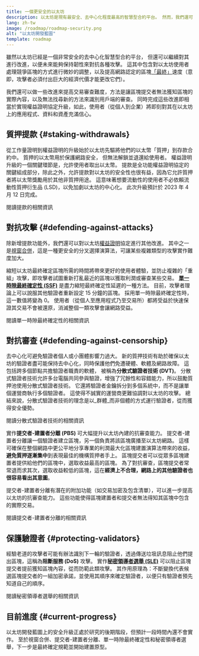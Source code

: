 ```yaml
---
title: 一個更安全的以太坊
description: 以太坊是現有最安全、去中心化程度最高的智慧型合約平台。 然而，我們還可以繼續對其進行改進，以便未來能夠保持韌性來對抗任意級別的攻擊。
lang: zh-tw
image: /roadmap/roadmap-security.png
alt: "以太坊開發藍圖"
template: roadmap
---
```


雖然以太坊已經是一個非常安全的去中心化智慧型合約平台， 但還可以繼續對其進行改進，以便未來能夠保持韌性來對抗各種攻擊。 這其中包含對以太坊使用者處理競爭區塊的方式進行微妙的調整，以及提高網路認定的區塊[「最終」](/developers/docs/consensus-mechanisms/pos/#finality)速度（意即，攻擊者必須付出巨大的經濟代價才能更改它們）。

我們還可以做一些改進來提高交易審查難度，方法是讓區塊提交者無法獲知區塊的實際內容，以及無法找尋新的方法來識別用戶端的審查。 同時完成這些改進即相當於實現權益證明協定升級，如此，使用者（從個人到企業）將即刻對其在以太坊上的應用程式、資料和資產充滿信心。

## 質押提款 {#staking-withdrawals}

從工作量證明到權益證明的升級始於以太坊先驅將他們的以太幣「質押」到存款合約中。 質押的以太幣用於保護網路安全， 但無法解鎖並退還給使用者。 權益證明升級的一個關鍵環節是，允許使用者取出以太幣。 提款是全功能權益證明協定的關鍵組成部分，除此之外，允許提款對以太坊的安全性也很有益，因為它允許質押者將以太幣獎勵用於其他非質押用途。 這意味著想要流動性的使用者不必依賴流動性質押衍生品 (LSD)，以免加劇以太坊的中心化。 此次升級預計於 2023 年 4 月 12 日完成。

<ButtonLink variant="outline-color" to="/staking/withdrawals/">閱讀提款的相關資訊</ButtonLink>

## 對抗攻擊 {#defending-against-attacks}

除新增提款功能外，我們還可以對以太坊[權益證明](/developers/docs/consensus-mechanisms/pos/)協定進行其他改進。 其中之一是[視窗合併](https://ethresear.ch/t/view-merge-as-a-replacement-for-proposer-boost/13739)，這是一種更安全的分叉選擇演算法，可讓某些複雜類型的攻擊實作難度加大。

縮短以太坊最終確定區塊所需的時間將帶來更好的使用者體驗，並防止複雜的「重組」攻擊，即攻擊者試圖重新打亂最近的區塊以獲取利潤或審查某些交易。 [**單一時隙最終確定性 (SSF)**](/roadmap/single-slot-finality/) 是盡力縮短最終確定性延遲的一種方法。 目前，攻擊者理論上可以說服其他驗證者重新設定 15 分鐘的區塊。 採用單一時隙最終確定性時，這一數值將變為 0。 使用者（從個人至應用程式乃至交易所）都將受益於快速保證其交易不會被還原，消滅整個一類攻擊會讓網路受益。

<ButtonLink variant="outline-color" to="/roadmap/single-slot-finality/">閱讀單一時隙最終確定性的相關資訊</ButtonLink>

## 對抗審查 {#defending-against-censorship}

去中心化可避免驗證者個人或小團體影響力過大。 新的質押技術有助於確保以太坊的驗證者盡可能保持去中心化，同時保護他們免遭硬體、軟體及網路故障。 這包括跨多個節點共擔驗證者職責的軟體， 被稱為**分散式驗證者技術 (DVT)**。 分散式驗證者技術允許多台電腦共同參與驗證，增強了冗餘性和容錯能力，所以鼓勵質押池使用分散式驗證者技術。 它還將驗證者金鑰拆分到多個系統中，而不是讓單個運營商執行多個驗證者。 這使得不誠實的運營商更難協調對以太坊的攻擊。 總結來說，分散式驗證者技術的理念是以_群體_而非個體的方式運行驗證者，從而獲得安全優勢。

<ButtonLink variant="outline-color" to="/staking/dvt/">閱讀分散式驗證者技術的相關資訊</ButtonLink>

實作**提交者-建置者分離 (PBS)** 可大幅提升以太坊內建的抗審查能力。 提交者-建置者分離讓一個驗證者建立區塊，另一個負責將該區塊廣播至以太坊網路。 這樣可確保在整個網路中更公平地分享專業的利潤最大化區塊建置演算法帶來的收益，**避免質押逐漸集中**到表現最佳的機構質押者手上。 區塊提交者可以從眾多區塊建置者提供給他們的區塊中，選取收益最高的區塊。 為了對抗審查，區塊提交者常常退而求其次，選取收益較低的區塊，這在**經濟上不合理，網路上的其他驗證者也很容易看出其意圖**。

提交者-建置者分離有潛在的附加功能（如交易加密及包含清單），可以進一步提高以太坊的抗審查能力。 這些功能使得區塊建置者和提交者無法得知其區塊中包含的實際交易。

<ButtonLink variant="outline-color" to="/roadmap/pbs/">閱讀提交者-建置者分離的相關資訊</ButtonLink>

## 保護驗證者 {#protecting-validators}

經驗老道的攻擊者可能有辦法識別下一輪的驗證者，透過傳送垃圾訊息阻止他們提出區塊，這稱為**阻斷服務 (DoS)** 攻擊。 實作[**秘密領導者選舉 (SLE)**](/roadmap/secret-leader-election) 可以阻止區塊提交者提前獲知區塊內容，從而防範此類攻擊。 其作用原理為：不斷變換代表候選區塊提交者的一組加密承諾，並使用其順序來確定驗證者，以便只有驗證者預先知道自己的順序。

<ButtonLink variant="outline-color" to="/roadmap/secret-leader-election">閱讀秘密領導者選舉的相關資訊</ButtonLink>

## 目前進度 {#current-progress}

以太坊開發藍圖上的安全升級正處於研究的後期階段，但預計一段時間內還不會實作。 至於視窗合併、提交者-建置者分離、單一時隙最終確定性和秘密領導者選舉，下一步是最終確定規範並開始建置原型。
